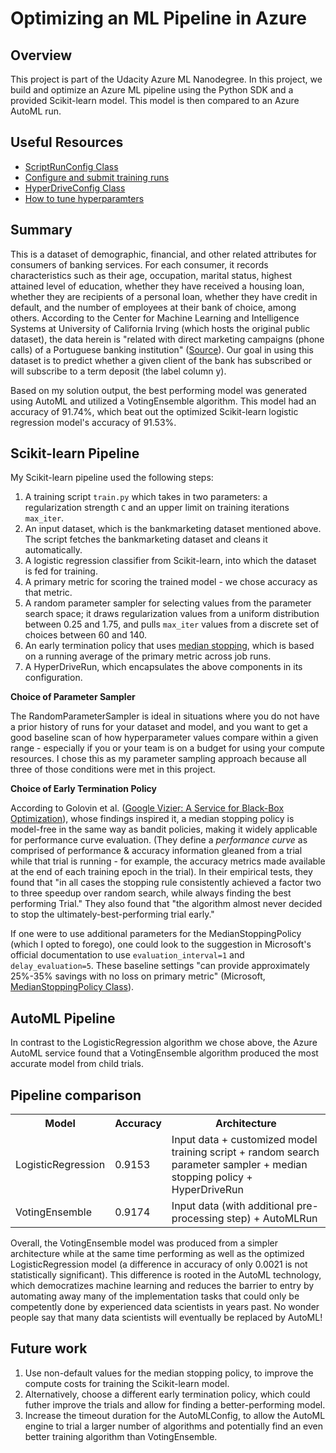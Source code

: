 # Optimizing an ML Pipeline in Azure

## Overview
This project is part of the Udacity Azure ML Nanodegree.
In this project, we build and optimize an Azure ML pipeline using the Python SDK and a provided Scikit-learn model.
This model is then compared to an Azure AutoML run.

## Useful Resources
- [ScriptRunConfig Class](https://docs.microsoft.com/en-us/python/api/azureml-core/azureml.core.scriptrunconfig?view=azure-ml-py)
- [Configure and submit training runs](https://docs.microsoft.com/en-us/azure/machine-learning/how-to-set-up-training-targets)
- [HyperDriveConfig Class](https://docs.microsoft.com/en-us/python/api/azureml-train-core/azureml.train.hyperdrive.hyperdriveconfig?view=azure-ml-py)
- [How to tune hyperparamters](https://docs.microsoft.com/en-us/azure/machine-learning/how-to-tune-hyperparameters)


## Summary

This is a dataset of demographic, financial, and other related attributes for consumers of banking services. For each consumer, it records characteristics such as their age, occupation, marital status, highest attained level of education, whether they have received a housing loan, whether they are recipients of a personal loan, whether they have credit in default, and the number of employees at their bank of choice, among others. According to the Center for Machine Learning and Intelligence Systems at University of California Irving (which hosts the original public dataset), the data herein is "related with direct marketing campaigns (phone calls) of a Portuguese banking institution" ([Source](https://archive.ics.uci.edu/ml/datasets/Bank+Marketing)). Our goal in using this dataset is to predict whether a given client of the bank has subscribed or will subscribe to a term deposit (the label column y). 

Based on my solution output, the best performing model was generated using AutoML and utilized a VotingEnsemble algorithm. This model had an accuracy of 91.74%, which beat out the optimized Scikit-learn logistic regression model's accuracy of 91.53%.  
## Scikit-learn Pipeline


My Scikit-learn pipeline used the following steps: 
1. A training script `train.py` which takes in two parameters: a regularization strength `C` and an upper limit on training iterations `max_iter`. 
2. An input dataset, which is the bankmarketing dataset mentioned above. The script fetches the bankmarketing dataset and cleans it automatically. 
3. A logistic regression classifier from Scikit-learn, into which the dataset is fed for training. 
4. A primary metric for scoring the trained model - we chose accuracy as that metric.
2. A random parameter sampler for selecting values from the parameter search space; it draws regularization values from a uniform distribution between 0.25 and 1.75, and pulls `max_iter` values from a discrete set of choices between 60 and 140. 
3. An early termination policy that uses [median stopping](https://learn.microsoft.com/en-us/azure/machine-learning/v1/how-to-tune-hyperparameters-v1#median-stopping-policy), which is based on a running average of the primary metric across job runs. 
4. A HyperDriveRun, which encapsulates the above components in its configuration. 


**Choice of Parameter Sampler**

The RandomParameterSampler is ideal in situations where you do not have a prior history of runs for your dataset and model, and you want to get a good baseline scan of how hyperparameter values compare within a given range - especially if you or your team is on a budget for using your compute resources. I chose this as my parameter sampling approach because all three of those conditions were met in this project. 


**Choice of Early Termination Policy**

According to Golovin et al. ([Google Vizier: A Service for Black-Box Optimization](https://research.google.com/pubs/pub46180.html)), whose findings inspired it, a median stopping policy is model-free in the same way as bandit policies, making it widely applicable for performance curve evaluation. (They define a *performance curve* as comprised of performance & accuracy information gleaned from a trial while that trial is running - for example, the accuracy metrics made available at the end of each training epoch in the trial). In their empirical tests, they found that "in all cases the stopping rule consistently achieved a factor two to three speedup over random search, while always finding the best performing Trial." They also found that "the algorithm almost never decided to stop the ultimately-best-performing trial early."

If one were to use additional parameters for the MedianStoppingPolicy (which I opted to forego), one could look to the suggestion in Microsoft's official documentation to use  `evaluation_interval=1` and `delay_evaluation=5`. These baseline settings "can provide approximately 25%-35% savings with no loss on primary metric" (Microsoft, [MedianStoppingPolicy Class](https://learn.microsoft.com/en-us/python/api/azureml-train-core/azureml.train.hyperdrive.medianstoppingpolicy?view=azure-ml-py#remarks)). 

## AutoML Pipeline ##

In contrast to the LogisticRegression algorithm we chose above, the Azure AutoML service found that a VotingEnsemble algorithm produced the most accurate model from child trials. 

## Pipeline comparison


<table>
<th>Model</th><th>Accuracy</th><th>Architecture</th>
<tr>
    <td>LogisticRegression</td><td>0.9153</td><td>Input data + customized model training script + random search parameter sampler + median stopping policy + HyperDriveRun
</tr>
<tr>
    <td>VotingEnsemble</td><td>0.9174</td><td>Input data (with additional pre-processing step) + AutoMLRun</td>
</tr>
</table>
Overall, the VotingEnsemble model was produced from a simpler architecture while at the same time performing as well as the optimized LogisticRegression model (a difference in accuracy of only 0.0021 is not statistically significant). This difference is rooted in the AutoML technology, which democratizes machine learning and reduces the barrier to entry by automating away many of the implementation tasks that could only be competently done by experienced data scientists in years past. No wonder people say that many data scientists will eventually be replaced by AutoML!


## Future work


1. Use non-default values for the median stopping policy, to improve the compute costs for training the Scikit-learn model. 
2. Alternatively, choose a different early termination policy, which could futher improve the trials and allow for finding a better-performing model. 
3. Increase the timeout duration for the AutoMLConfig, to allow the AutoML engine to trial a larger number of algorithms and potentially find an even better training algorithm than VotingEnsemble. 


